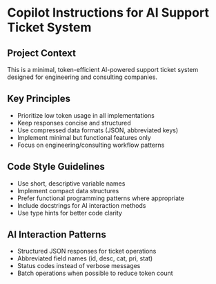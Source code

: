 # Copilot Instructions for AI Support Ticket System

<!-- Use this file to provide workspace-specific custom instructions to Copilot. For more details, visit https://code.visualstudio.com/docs/copilot/copilot-customization#_use-a-githubcopilotinstructionsmd-file -->

## Project Context
This is a minimal, token-efficient AI-powered support ticket system designed for engineering and consulting companies.

## Key Principles
- Prioritize low token usage in all implementations
- Keep responses concise and structured
- Use compressed data formats (JSON, abbreviated keys)
- Implement minimal but functional features only
- Focus on engineering/consulting workflow patterns

## Code Style Guidelines
- Use short, descriptive variable names
- Implement compact data structures
- Prefer functional programming patterns where appropriate
- Include docstrings for AI interaction methods
- Use type hints for better code clarity

## AI Interaction Patterns
- Structured JSON responses for ticket operations
- Abbreviated field names (id, desc, cat, pri, stat)
- Status codes instead of verbose messages
- Batch operations when possible to reduce token count
